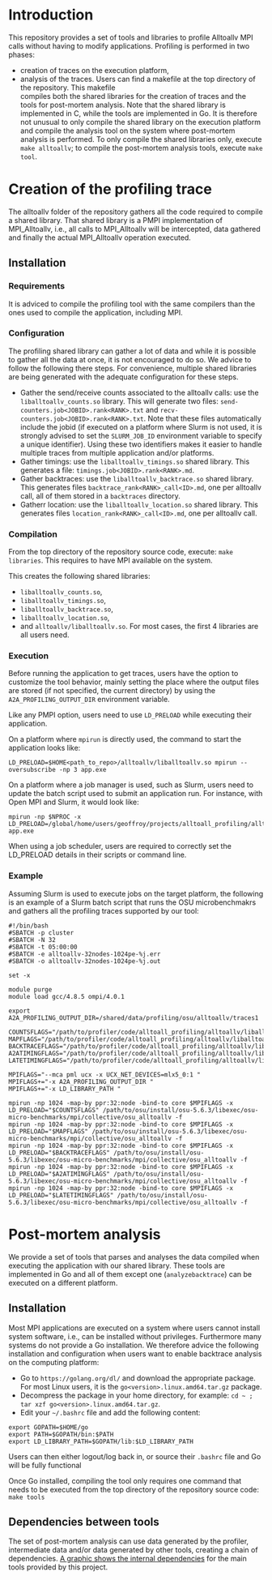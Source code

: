# Introduction

This repository provides a set of tools and libraries to profile Alltoallv MPI calls
without having to modify applications. Profiling is performed in two phases:
- creation of traces on the execution platform,
- analysis of the traces.
Users can find a makefile at the top directory of the repository. This makefile  
compiles both the shared libraries for the creation of traces and the tools for post-mortem
analysis. Note that the shared library is implemented in C, while the tools are
implemented in Go. It is therefore not unusual to only compile the shared library on
the execution platform and compile the analysis tool on the system where post-mortem
analysis is performed. To only compile the shared libraries only, execute `make alltoallv`;
to compile the post-mortem analysis tools, execute `make tool`.

# Creation of the profiling trace

The alltoallv folder of the repository gathers all the code required to compile a
shared library. That shared library is a PMPI implementation of MPI_Alltoallv, i.e.,
all calls to MPI_Alltoallv will be intercepted, data gathered and finally the actual
MPI_Alltoallv operation executed.

## Installation

### Requirements

It is adviced to compile the profiling tool with the same compilers than the ones
used to compile the application, including MPI.

### Configuration

The profiling shared library can gather a lot of data and while it is possible to
gather all the data at once, it is not encouraged to do so. We advice to follow the
following there steps. For convenience, multiple shared libraries are being generated
with the adequate configuration for these steps.
- Gather the send/receive counts associated to the alltoallv calls: use the 
`liballtoallv_counts.so` library. This will generate two files: 
`send-counters.job<JOBID>.rank<RANK>.txt` and `recv-counters.job<JOBID>.rank<RANK>.txt`. 
Note that these files automatically include the jobid (if executed on a platform where
Slurm is not used, it is strongly advised to set the `SLURM_JOB_ID` environment variable
to specify a unique identifier). Using these two identifiers makes it easier to handle
multiple traces from multiple application and/or platforms.
- Gather timings: use the `liballtoallv_timings.so` shared library. This generates
a file: `timings.job<JOBID>.rank<RANK>.md`. 
- Gather backtraces: use the `liballtoallv_backtrace.so` shared library. This generates
files `backtrace_rank<RANK>_call<ID>.md`, one per alltoallv call, all of them stored in a `backtraces`
directory.
- Gatherr location: use the `liballtoallv_location.so` shared library. This generates files
`location_rank<RANK>_call<ID>.md`, one per alltoallv call.

### Compilation

From the top directory of the repository source code, execute: `make libraries`.
This requires to have MPI available on the system.

This creates the following shared libraries:
- `liballtoallv_counts.so`,
- `liballtoallv_timings.so`,
- `liballtoallv_backtrace.so`,
- `liballtoallv_location.so`,
- and `alltoallv/liballtoallv.so`.
For most cases, the first 4 libraries are all users need.

### Execution

Before running the application to get traces, users have the option to customize the
tool behavior, mainly setting the place where the output files are stored (if not specified,
the current directory) by using the `A2A_PROFILING_OUTPUT_DIR` environment variable.

Like any PMPI option, users need to use `LD_PRELOAD` while executing their application.

On a platform where `mpirun` is directly used, the command to start the application
looks like:
```
LD_PRELOAD=$HOME<path_to_repo>/alltoallv/liballtoallv.so mpirun --oversubscribe -np 3 app.exe 
```

On a platform where a job manager is used, such as Slurm, users need to update the
batch script used to submit an application run. For instance, with Open MPI and Slurm,
it would look like:
```
mpirun -np $NPROC -x LD_PRELOAD=/global/home/users/geoffroy/projects/alltoall_profiling/alltoallv/liballtoallv_counts.so app.exe
```

When using a job scheduler, users are required to correctly set the LD_PRELOAD details
in their scripts or command line.

### Example

Assuming Slurm is used to execute jobs on the target platform, the following is an example of
a Slurm batch script that runs the OSU microbenchmakrs and gathers all the profiling traces
supported by our tool:

```
#!/bin/bash
#SBATCH -p cluster
#SBATCH -N 32
#SBATCH -t 05:00:00
#SBATCH -e alltoallv-32nodes-1024pe-%j.err
#SBATCH -o alltoallv-32nodes-1024pe-%j.out

set -x

module purge
module load gcc/4.8.5 ompi/4.0.1

export A2A_PROFILING_OUTPUT_DIR=/shared/data/profiling/osu/alltoallv/traces1

COUNTSFLAGS="/path/to/profiler/code/alltoall_profiling/alltoallv/liballtoallv_counts.so"
MAPFLAGS="/path/to/profiler/code/alltoall_profiling/alltoallv/liballtoallv_location.so"
BACKTRACEFLAGS="/path/to/profiler/code/alltoall_profiling/alltoallv/liballtoallv_backtrace.so"
A2ATIMINGFLAGS="/path/to/profiler/code/alltoall_profiling/alltoallv/liballtoallv_a2a_timings.so"
LATETIMINGFLAGS="/path/to/profiler/code/alltoall_profiling/alltoallv/liballtoallv_late_arrival.so"

MPIFLAGS="--mca pml ucx -x UCX_NET_DEVICES=mlx5_0:1 "
MPIFLAGS+="-x A2A_PROFILING_OUTPUT_DIR "
MPIFLAGS+="-x LD_LIBRARY_PATH "

mpirun -np 1024 -map-by ppr:32:node -bind-to core $MPIFLAGS -x LD_PRELOAD="$COUNTSFLAGS" /path/to/osu/install/osu-5.6.3/libexec/osu-micro-benchmarks/mpi/collective/osu_alltoallv -f
mpirun -np 1024 -map-by ppr:32:node -bind-to core $MPIFLAGS -x LD_PRELOAD="$MAPFLAGS" /path/to/osu/install/osu-5.6.3/libexec/osu-micro-benchmarks/mpi/collective/osu_alltoallv -f
mpirun -np 1024 -map-by ppr:32:node -bind-to core $MPIFLAGS -x LD_PRELOAD="$BACKTRACEFLAGS" /path/to/osu/install/osu-5.6.3/libexec/osu-micro-benchmarks/mpi/collective/osu_alltoallv -f
mpirun -np 1024 -map-by ppr:32:node -bind-to core $MPIFLAGS -x LD_PRELOAD="$A2ATIMINGFLAGS" /path/to/osu/install/osu-5.6.3/libexec/osu-micro-benchmarks/mpi/collective/osu_alltoallv -f
mpirun -np 1024 -map-by ppr:32:node -bind-to core $MPIFLAGS -x LD_PRELOAD="$LATETIMINGFLAGS" /path/to/osu/install/osu-5.6.3/libexec/osu-micro-benchmarks/mpi/collective/osu_alltoallv -f
``` 

# Post-mortem analysis

We provide a set of tools that parses and analyses the data compiled when executing
the application with our shared library. These tools are implemented in Go and all of
them except one (`analyzebacktrace`) can be executed on a different platform.

## Installation

Most MPI applications are executed on a system where users cannot install system 
software, i.e., can be installed without privileges. Furthermore many systems do not
provide a Go installation. We therefore advice the following installation and 
configuration when users want to enable backtrace analysis on the computing
platform:
- Go to `https://golang.org/dl/` and download the appropriate package. For most Linux
users, it is the `go<version>.linux.amd64.tar.gz` package.
- Decompress the package in your home directory, for example: 
`cd ~ ; tar xzf go<version>.linux.amd64.tar.gz`.
- Edit your `~/.bashrc` file and add the following content:
```
export GOPATH=$HOME/go
export PATH=$GOPATH/bin:$PATH
export LD_LIBRARY_PATH=$GOPATH/lib:$LD_LIBRARY_PATH 
```
Users can then either logout/log back in, or source their `.bashrc` file and Go will be
fully functional

Once Go installed, compiling the tool only requires one command that needs to be
executed from the top directory of the repository source code: `make tools`

## Dependencies between tools

The set of post-mortem analysis can use data generated by the profiler, intermediate data and/or
data generated by other tools, creating a chain of dependencies. [A graphic shows the internal
dependencies](doc/tool_dependencies.png) for the main tools provided by this project.